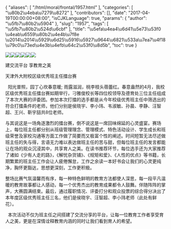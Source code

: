 {
    "aliases": [
        "/html/moral/frontal/1957.html"
    ],
    "categories": [
        "\u80b2\u4eba\u7279\u8272"
    ],
    "contributors": [],
    "date": "2017-04-19T00:00:00+08:00",
    "isCJKLanguage": true,
    "params": {
        "author": "\u5fb7\u80b2\u5904"
    },
    "slug": "1957",
    "tags": [
        "\u5fb7\u80b2\u524d\u6cbf"
    ],
    "title": "\u5efa\u4ea4\u6d41\u5e73\u53f0 \u4eab\u6559\u80b2\u4e4b\u7f8e \u2014\u2014\u5929\u6d25\u5916\u5927\u9644\u6821\u533a\u7ea7\u4f18\u79c0\u73ed\u4e3b\u4efb\u64c2\u53f0\u8d5b",
    "toc": true
}

  





  





![](https://cdn.tfls.online/mirror/full/3b4f8bdaafc389be838bada82687ced5844f8383.jpg)![](https://cdn.tfls.online/mirror/full/48d995e91f15e480c52274cee02632b770ab3ad1.jpg)![](https://cdn.tfls.online/mirror/full/a92e984b3526a363734d722fcb700407afc36a48.jpg)![](https://cdn.tfls.online/mirror/full/b3ca240eccdbc5f1f3a3a391ab0ec44ad3711703.jpg)![](https://cdn.tfls.online/mirror/full/830db4037a48c20ebb7e6a1ceb012c466794eff7.jpg)![](https://cdn.tfls.online/mirror/full/332051081462159ac7538044ffbf087c75266fac.jpg)




建交流平台 享教育之美




天津外大附校区级优秀班主任擂台赛




  阳光普照，园丁心坎春意暖; 雨露滋润，桃李枝头蓓蕾红。春意盎然的4月，我校区级优秀班主任擂台赛如期举行，刁雅俊校长等四位校领导及德育处三位主任组成了本次大赛的评委团。参加本次打擂的选手都是从今年校级优秀班主任中筛选出的符合打擂条件的老师，他们分别是侯晓宇、李小玮、韦淑敏、孙晨、李静、汪智超、王兴、靳宇喆共8位老师。




与其说这是一场角逐激烈的擂台赛，倒不说这是一席回味绵延的心灵盛宴。赛场上，每位班主任都分别从班级管理理念、管理模式、特色活动设计、学生成长和班级荣誉及家校沟通等方面工作做了简要而又极富个性的阐述。时间短暂无法尽述做班主任的失与得，言语无力难以表达做班主任的苦与甜，但每位班主任的发言都能让在场的观众沉浸其中，共享育人之美。在读书推荐环节，每位选手还为大家推荐了诸如《少有人走的路》，《解忧杂货铺》、《规矩和爱》、《人性的优点》等书籍，长期繁累的班主任工作会让人疲倦懈怠，工作之余读一本好书会让我们的心灵更纯净，胸怀更豁达，思想更深刻，工作更积极。




整场比赛气氛温馨而有序，每一种特色鲜明的教育方法都使人深思，每一段平凡温暖的教育故事都让人感动，每一个优秀杰出的教育成果都令人鼓舞。伴随阵阵的掌声，大赛圆满结束。最后，通过履职情况、评委打分和观众投票的综合得分决出了本年度区级优秀班主任三名，他们是侯晓宇、汪智超、李小玮老师（此处有鲜花）。




  本次活动不仅为班主任之间搭建了交流分享的平台，让每一位教育工作者享受育人之美，更是在深情诠释教育内涵的同时让我们看到育人的希望。









  



